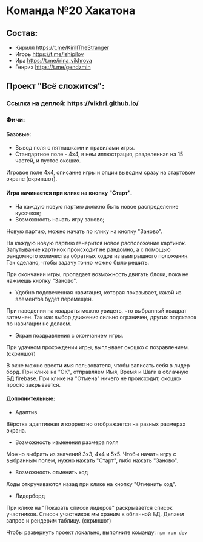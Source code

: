 # Команда №20 Хакатона

## Состав:

- Кирилл https://t.me/KirillTheStranger
- Игорь https://t.me/ishipilov
- Ира https://t.me/irina_vikhrova
- Генрих https://t.me/gendzmin

## Проект "Всё сложится":

### Ссылка на деплой: https://vikhri.github.io/

### Фичи:

#### Базовые:

- Вывод поля с пятнашками и правилами игры.
- Стандартное поле - 4х4, в нем иллюстрация, разделенная на 15 частей, и пустое окошко.

Игровое поле 4х4, описание игры и опции выводим сразу на стартовом экране (скриншот).

#### Игра начинается при клике на кнопку "Старт".

- На каждую новую партию должно быть новое распределение кусочков;
- Возможность начать игру заново;

Новую партию, можно начать по клику на кнопку "Заново".

На каждую новую партию генерится новое расположение картинок. Запутывание картинок происходит не рандомно, а с помощью рандомного количества обратных ходов из выигрышного положения. Так сделано, чтобы задачу точно можно было решить.

При окончании игры, пропадает возможность двигать блоки, пока не нажмешь кнопку "Заново".

- Удобно подсвеченная навигация, которая показывает, какой из элементов будет перемещен.

При наведении на квадраты можно увидеть, что выбранный квадрат затемнен. Так как выбор движения сильно ограничен, других подсказок по навигации не делаем.

- Экран поздравления с окончанием игры.

При удачном прохождении игры, выплывает окошко с позравлением. (скриншот)

В окне можно ввести имя пользователя, чтобы записать себя в лидер борд.
При клике на "ОК", отправляем Имя, Время и Шаги в облачную БД firebase.
При клике на "Отмена" ничего не происходит, окошко просто закрывается.

#### Дополнительные:

- Адаптив

Вёрстка адаптивная и корректно отображается на разных размерах экрана.

- Возможность изменения размера поля

Можно выбрать из значений 3х3, 4х4 и 5х5. Чтобы начать игру с выбранным полем, нужно нажать "Старт", либо нажать "Заново".

- Возможность отменить ход

Ходы откручиваются назад при клике на кнопку "Отменить ход".

- Лидерборд

При клике на "Показать список лидеров" раскрывается список участников.
Список участников мы храним в облачной БД. Делаем запрос и рендерим таблицу. (скриншот)

Чтобы развернуть проект локально, выполните команду:
`npm run dev`
